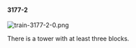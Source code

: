 #### 3177-2
![train-3177-2-0.png](https://github.com/lil-lab/nlvr/raw/master/nlvr/train/images/39/train-3177-2-0.png "train-3177-2-0.png")

There is a tower with at least three blocks.